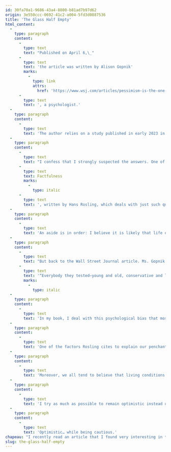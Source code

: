```yaml
---
id: 30fa70a1-9686-43a4-8800-b81ad7b97d62
origin: 3e550ccc-0692-41c2-a004-5fd3d0887536
title: 'The Glass Half Empty'
html_content:
  -
    type: paragraph
    content:
      -
        type: text
        text: "Published on April 6,\_"
      -
        type: text
        text: 'the article was written by Alison Gopnik'
        marks:
          -
            type: link
            attrs:
              href: 'https://www.wsj.com/articles/pessimism-is-the-one-thing-americans-can-agree-on-3fc98797?'
      -
        type: text
        text: ', a psychologist.'
  -
    type: paragraph
    content:
      -
        type: text
        text: 'The author relies on a study published in early 2023 in the journal Clinical Psychological Science. In this research, Gregory Mitchell from the University of Virginia and Philip Tetlock from the University of Pennsylvania tried to find out if Americans are optimistic or pessimistic by nature, if they believe that American society has improved or deteriorated in many respects and how close their views are to reality.'
  -
    type: paragraph
    content:
      -
        type: text
        text: "I confess that I strongly suspected the answers. One of the books I have enjoyed the most over the past few years is\_"
      -
        type: text
        text: Factfulness
        marks:
          -
            type: italic
      -
        type: text
        text: ', written by Hans Rosling, which deals with just such questions. Most of us tend to underestimate the progress that is taking place across the world in many ways: life expectancy, literacy, level of wealth, etc. Yet the facts clearly show a significant long-term improvement.'
  -
    type: paragraph
    content:
      -
        type: text
        text: 'An aside is in order: I believe it is likely that life expectancy has fallen slightly in recent years due to the pandemic.'
  -
    type: paragraph
    content:
      -
        type: text
        text: "But back to the Wall Street Journal article. Ms. Gopnik writes:\_"
      -
        type: text
        text: '“Everybody they tested—young and old, conservative and liberal, news-addicted or not—showed the same pattern. Everybody thought that most things had gotten worse, even if they had actually gotten better. Pessimism reigned.”'
        marks:
          -
            type: italic
  -
    type: paragraph
    content:
      -
        type: text
        text: 'In my book, I deal with this psychological bias that most of us have, and which significantly affects the returns of many investors. How many of us see more of the negative than the positive around us? And how much does this negativity bias influence our investment decisions? Isn’t the decision that many make to withdraw completely or largely from the stock markets when the headlines turn dark not the result of this bias? Or to overweight cash and bonds?'
  -
    type: paragraph
    content:
      -
        type: text
        text: 'One of the factors Rosling cites to explain our penchant for pessimism is what he calls “the instinct of negativism”. It can be explained by the fact that bad news captures our attention more than good news. I think we have seen this trend recently with the calls for “financial apocalypse” by certain economists.'
  -
    type: paragraph
    content:
      -
        type: text
        text: 'Moreover, we all tend to believe that living conditions were better before, 20 or 40 years ago. But this nostalgia is a lure that is often not based on facts.'
  -
    type: paragraph
    content:
      -
        type: text
        text: 'I try as much as possible to remain optimistic instead of lapsing into negativism or defeatism. The stock market history of the last 100 years and that of the world economy for more than 200 prove that it is better to be optimistic in the long term.'
  -
    type: paragraph
    content:
      -
        type: text
        text: 'Optimistic… while being cautious.'
chapeau: "I recently read an article that I found very interesting in the Wall Street Journal titled\_“Pessimism Is the One Thing Americans Can Agree On.”\_"
slug: the-glass-half-empty
---
```

